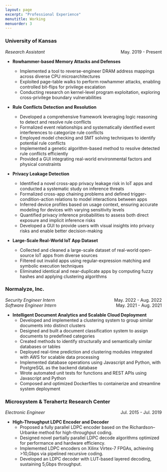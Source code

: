 ```yaml
---
layout: page
excerpt: "Professional Experience"
menutitle: Working
menuorder: 3
--- 
```


### University of Kansas

<li style="display:flex; justify-content:space-between; margin:0;">
    <em style="font-size:100%;">Research Assistant</em>
    <span>May. 2019 - Present</span>
</li>

- __Rowhammer-based Memory Attacks and Defenses__
    - Implemented a tool to reverse-engineer DRAM address mappings across diverse CPU microarchitectures
    - Exploited page-table walks to perform rowhammer attacks, enabling controlled bit-flips for privilege escalation
    - Conducting research on kernel-level program exploitation, exploring cross-privilege boundary vulnerabilities

- __Rule Conflicts Detection and Resolution__
    - Developed a comprehensive framework leveraging logic reasoning to detect and resolve rule conflicts
    - Formalized event relationships and systematically identified event interferences to categorize rule conflicts
    - Employed model checking and SMT solving techniques to identify potential rule conflicts
    - Implemented a genetic algorithm-based method to resolve detected rule conflicts efficiently
    - Provided a GUI integrating real-world environmental factors and physical constraints

- __Privacy Leakage Detection__
    - Identified a novel cross-app privacy leakage risk in IoT apps and conducted a systematic study on inference threats
    - Formalized cross-app chaining problems and defined trigger-condition-action relations to model interactions between apps
    - Inferred device profiles based on usage context, ensuring accurate modeling for devices with varying sensitivity levels
    - Quantified privacy inference probabilities to assess both direct exposure and implicit inference risks
    - Developed a GUI to provide users with visual insights into privacy risks and enable better decision-making

- __Large-Scale Real-World IoT App Dataset__
    - Collected and cleaned a large-scale dataset of real-world open-source IoT apps from diverse sources
    - Filtered out invalid apps using regular-expression matching and symbolic execution techniques
    - Eliminated identical and near-duplicate apps by computing fuzzy hashes and applying clustering algorithms

### Normalyze, Inc.

<li style="display:flex; justify-content:space-between; margin:0;">
    <em style="font-size:100%;">Security Engineer Intern</em>
    <span>May. 2022 - Aug. 2022</span>
</li>

<li style="display:flex; justify-content:space-between; margin:0;">
    <em style="font-size:100%;">Software Engineer Intern</em>
    <span>May. 2021 - Aug. 2021</span>
</li>

- __Intelligent Document Analytics and Scalable Cloud Deployment__
    - Developed and implemented a clustering system to group similar documents into distinct clusters
    - Designed and built a document classification system to assign documents to predefined categories
    - Created methods to identify structurally and semantically similar databases or tables
    - Deployed real-time prediction and clustering modules integrated with AWS for scalable data processing
    - Implemented database operations using Javascript and Python, with PostgreSQL as the backend database
    - Wrote automated unit tests for functions and REST APIs using Javascript and Python
    - Composed and optimized Dockerfiles to containerize and streamline system deployment

### Microsystem & Terahertz Research Center

<li style="display:flex; justify-content:space-between; margin:0;">
    <em style="font-size:100%;">Electronic Engineer</em>
    <span>Jul. 2015 - Jul. 2019</span>
</li>

- __High-Throughput LDPC Encoder and Decoder__
    - Proposed a fully parallel LDPC encoder based on the Richardson–Urbanke method for high-throughput coding.
    - Designed novel partially parallel LDPC decode algorithms optimized for performance and hardware efficiency.
    - Implemented LDPC encoders on Xilinx Virtex-7 FPGAs, achieving $>$10\,Gbps via pipelined recursive coding.
    - Developed an LDPC decoder with LUT-based layered decoding, sustaining 5\,Gbps throughput.
